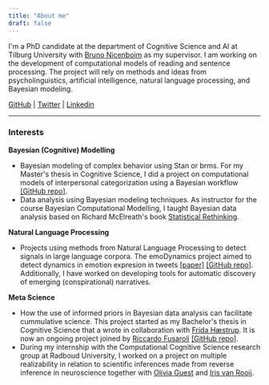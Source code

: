 ```yaml
---
title: "About me"
draft: false
---
```

I'm a PhD candidate at the department of Cognitive Science and AI at Tilburg University with [Bruno Nicenboim](https://bruno.nicenboim.me/) as my supervisor. I am working on the development of computational models of reading and sentence processing. The project will rely on methods and ideas from psycholinguistics, artificial intelligence, natural language processing, and Bayesian modeling.

[GitHub](https://github.com/saraoe) | [Twitter](https://twitter.com/smoestergaard) | [Linkedin](https://www.linkedin.com/in/sara-m%C3%B8ller-%C3%B8stergaard-14025a193/)

---

### Interests

**Bayesian (Cognitive) Modelling**

- Bayesian modeling of complex behavior using Stan or brms. For my Master's thesis in Cognitive Science, I did a project on computational models of interpersonal categorization using a Bayesian workflow [[GitHub repo]](https://github.com/saraoe/bayesian_categorization).
- Data analysis using Bayesian modeling techniques. As instructor for the course Bayesian Computational Modelling, I taught Bayesian data analysis based on Richard McElreath's book [Statistical Rethinking](https://github.com/rmcelreath/stat_rethinking_2022).

**Natural Language Processing**

- Projects using methods from Natural Language Processing to detect signals in large language corpora. The emoDynamics project aimed to detect dynamics in emotion expresion in tweets [[paper]](https://ceur-ws.org/Vol-3290/short_paper4765.pdf) [[GitHub repo]](https://github.com/saraoe/emoDynamics). Additionally, I have worked on developing tools for automatic discovery of emerging (conspirational) narratives.

**Meta Science**

- How the use of informed priors in Bayesian data analysis can facilitate cummulative science. This project started as my Bachelor's thesis in Cognitive Science that a wrote in collaboration with [Frida Hæstrup](https://pure.au.dk/portal/en/frihae@clin.au.dk). It is now an ongoing project joined by [Riccardo Fusaroli](https://pure.au.dk/portal/da/persons/riccardo-fusaroli(3f72f2a1-e93a-4689-872c-c11c9703c1cc).html) [[GitHub repo]](https://github.com/saraoe/posteriorpassing).
- During my internship with the Computational Cognitive Science research group at Radboud University, I worked on a project on multiple realizability in relation to scientific inferences made from reverse inference in neuroscience together with [Olivia Guest](https://oliviaguest.com/) and [Iris van Rooij](https://irisvanrooijcogsci.com/).